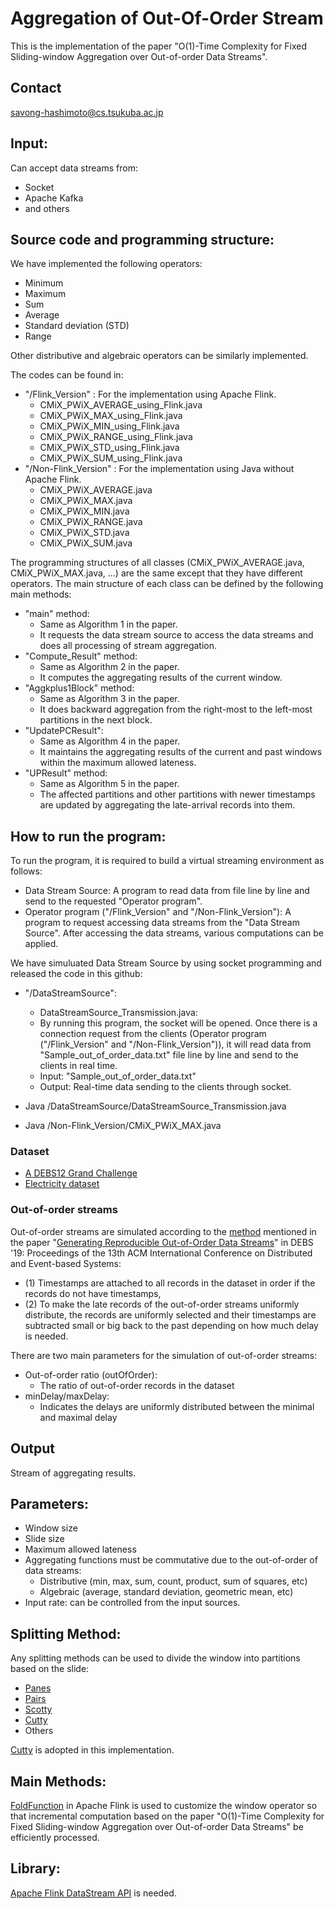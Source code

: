 # Aggregation of Out-Of-Order Stream
This is the implementation of the paper "O(1)-Time Complexity for Fixed Sliding-window Aggregation over Out-of-order Data Streams".

## Contact
savong-hashimoto@cs.tsukuba.ac.jp

## Input:
Can accept data streams from:
* Socket
* Apache Kafka
* and others

## Source code and programming structure:
We have implemented the following operators:
* Minimum
* Maximum
* Sum
* Average
* Standard deviation (STD)
* Range

Other distributive and algebraic operators can be similarly implemented.

The codes can be found in:
* "/Flink_Version" : For the implementation using Apache Flink.
  * CMiX_PWiX_AVERAGE_using_Flink.java
  * CMiX_PWiX_MAX_using_Flink.java
  * CMiX_PWiX_MIN_using_Flink.java
  * CMiX_PWiX_RANGE_using_Flink.java
  * CMiX_PWiX_STD_using_Flink.java
  * CMiX_PWiX_SUM_using_Flink.java
* "/Non-Flink_Version" : For the implementation using Java without Apache Flink.
  * CMiX_PWiX_AVERAGE.java
  * CMiX_PWiX_MAX.java
  * CMiX_PWiX_MIN.java
  * CMiX_PWiX_RANGE.java
  * CMiX_PWiX_STD.java
  * CMiX_PWiX_SUM.java

The programming structures of all classes (CMiX_PWiX_AVERAGE.java, CMiX_PWiX_MAX.java, ...) are the same except that they have different operators. The main structure of each class can be defined by the following main methods:
* "main" method:
  * Same as Algorithm 1 in the paper.
  * It requests the data stream source to access the data streams and does all processing of stream aggregation.
* "Compute_Result" method:
  * Same as Algorithm 2 in the paper.
  * It computes the aggregating results of the current window.
* "Aggkplus1Block" method:
  * Same as Algorithm 3 in the paper.
  * It does backward aggregation from the right-most to the left-most partitions in the next block.
* "UpdatePCResult":
  * Same as Algorithm 4 in the paper.
  * It maintains the aggregating results of the current and past windows within the maximum allowed lateness.
* "UPResult" method:
  * Same as Algorithm 5 in the paper.
  * The affected partitions and other partitions with newer timestamps are updated by aggregating the late-arrival records into them.
 

## How to run the program: 
To run the program, it is required to build a virtual streaming environment as follows:
* Data Stream Source: A program to read data from file line by line and send to the requested "Operator program".
* Operator program ("/Flink_Version" and "/Non-Flink_Version"): A program to request accessing data streams from the "Data Stream Source". After accessing the data streams, various computations can be applied.

We have simuluated Data Stream Source by using socket programming and released the code in this github:
* "/DataStreamSource":
  * DataStreamSource_Transmission.java: 
   * By running this program, the socket will be opened. Once there is a connection request from the clients (Operator program ("/Flink_Version" and "/Non-Flink_Version")), it will read data from "Sample_out_of_order_data.txt" file line by line and send to the clients in real time.
   * Input: "Sample_out_of_order_data.txt"
   * Output: Real-time data sending to the clients through socket.

     
* Java  /DataStreamSource/DataStreamSource_Transmission.java
* Java  /Non-Flink_Version/CMiX_PWiX_MAX.java
  
  
### Dataset
* [A DEBS12 Grand Challenge](https://debs.org/grand-challenges/2012/)
* [Electricity dataset](https://paperswithcode.com/dataset/electricity)

### Out-of-order streams
Out-of-order streams are simulated according to the [method](https://github.com/TU-Berlin-DIMA/out-of-order-datagenerator) mentioned in the paper "[Generating Reproducible Out-of-Order Data Streams](https://dl.acm.org/doi/10.1145/3328905.3332511)" in DEBS '19: Proceedings of the 13th ACM International Conference on Distributed and Event-based Systems:  

* (1) Timestamps are attached to all records in the dataset in order if the records do not have timestamps,
* (2) To make the late records of the out-of-order streams uniformly distribute, the records are uniformly selected and their timestamps are subtracted small or big back to the past depending on how much delay is needed.

There are two main parameters for the simulation of out-of-order streams:
* Out-of-order ratio (outOfOrder):
  * The ratio of out-of-order records in the dataset
* minDelay/maxDelay:
  * Indicates the delays are uniformly distributed between the minimal and maximal delay

## Output
Stream of aggregating results.

## Parameters:
* Window size
* Slide size
* Maximum allowed lateness
* Aggregating functions must be commutative due to the out-of-order of data streams:
  * Distributive (min, max, sum, count, product, sum of squares, etc)
  * Algebraic (average, standard deviation, geometric mean, etc)
* Input rate: can be controlled from the input sources.

## Splitting Method:
Any splitting methods can be used to divide the window into partitions based on the slide:
* [Panes](https://dl.acm.org/doi/10.1145/1058150.1058158)
* [Pairs](https://dl.acm.org/doi/10.1145/1142473.1142543)
* [Scotty](https://dl.acm.org/doi/10.1145/3433675)
* [Cutty](https://dl.acm.org/doi/abs/10.1145/2983323.2983807)
* Others

[Cutty](https://dl.acm.org/doi/abs/10.1145/2983323.2983807) is adopted in this implementation.

## Main Methods:
[FoldFunction](https://nightlies.apache.org/flink/flink-docs-release-1.7/api/java/org/apache/flink/api/common/functions/FoldFunction.html) in Apache Flink is used to customize the window operator so that incremental computation based on the paper "O(1)-Time Complexity for Fixed Sliding-window Aggregation over Out-of-order Data Streams" be efficiently processed. 

## Library:
[Apache Flink DataStream API](https://flink.apache.org/) is needed.
